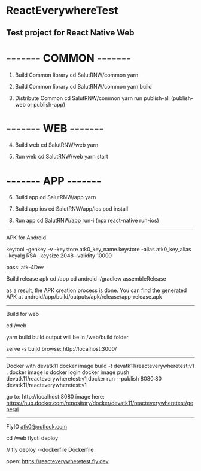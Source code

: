 # ReactEverywhereTest

## Test project for React Native Web

# ------- COMMON -------

1. Build Common library
cd SalutRNW/common
yarn

2. Build Common library 
cd SalutRNW/common
yarn build 

3. Distribute Common 
cd SalutRNW/common
yarn run publish-all (publish-web or publish-app)

# ------- WEB -------

4. Build web
cd SalutRNW/web
yarn

5. Run web
cd SalutRNW/web
yarn start

# ------- APP -------

6. Build app
cd SalutRNW/app
yarn

7. Build app ios
cd SalutRNW/app/ios
pod install

8. Run app
cd SalutRNW/app
run-i (npx react-native run-ios)


------------------------
APK for Android

keytool -genkey -v -keystore atk0_key_name.keystore -alias atk0_key_alias -keyalg RSA -keysize 2048 -validity 10000

pass: atk-4Dev


Build release apk
cd /app
cd android
./gradlew assembleRelease

as a result, the APK creation process is done. You can find the generated APK at android/app/build/outputs/apk/release/app-release.apk


-------------------------
Build for web

cd /web

yarn build
build output will be in /web/build folder

  serve -s build
  browse: http://localhost:3000/


---------
Docker with devatk11
docker image build -t devatk11/reacteverywheretest:v1 .
docker image ls
docker login
docker image push devatk11/reacteverywheretest:v1
docker run --publish 8080:80 devatk11/reacteverywheretest:v1

go to: http://localhost:8080
image here: https://hub.docker.com/repository/docker/devatk11/reacteverywheretest/general

------------
FlyIO
atk0@outlook.com

cd /web
flyctl deploy

// fly deploy --dockerfile Dockerfile

open: https://reacteverywheretest.fly.dev
